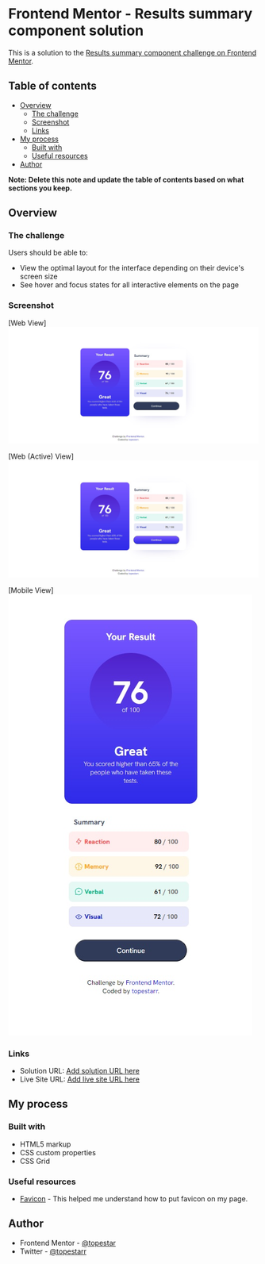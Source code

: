 # Frontend Mentor - Results summary component solution

This is a solution to the [Results summary component challenge on Frontend Mentor](https://www.frontendmentor.io/challenges/results-summary-component-CE_K6s0maV). 

## Table of contents

- [Overview](#overview)
  - [The challenge](#the-challenge)
  - [Screenshot](#screenshot)
  - [Links](#links)
- [My process](#my-process)
  - [Built with](#built-with)
  - [Useful resources](#useful-resources)
- [Author](#author)

**Note: Delete this note and update the table of contents based on what sections you keep.**

## Overview

### The challenge

Users should be able to:

- View the optimal layout for the interface depending on their device's screen size
- See hover and focus states for all interactive elements on the page

### Screenshot

[Web View]<img src=https://github.com/topestar/Frontendmentor.io/blob/25a9ac7008e77ca29b121d308563bd50f9d1c8c9/Results_Summary_components/images/Screenshot_2.jpg>

[Web (Active) View]<img src=https://github.com/topestar/Frontendmentor.io/blob/25a9ac7008e77ca29b121d308563bd50f9d1c8c9/Results_Summary_components/images/Screenshot_3.jpg>

[Mobile View]<img src=https://github.com/topestar/Frontendmentor.io/blob/25a9ac7008e77ca29b121d308563bd50f9d1c8c9/Results_Summary_components/images/Screenshot_1.jpg>



### Links

- Solution URL: [Add solution URL here](https://your-solution-url.com)
- Live Site URL: [Add live site URL here](https://your-live-site-url.com)

## My process

### Built with

- HTML5 markup
- CSS custom properties
- CSS Grid


### Useful resources

- [Favicon](https://www.w3schools.com/html/html_favicon.asp) - This helped me understand how to put favicon on my page.

## Author

- Frontend Mentor - [@topestar](https://www.frontendmentor.io/profile/topestar)
- Twitter - [@topestarr](https://www.twitter.com/topestarr)





